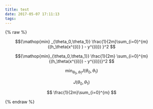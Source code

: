```yaml
---
title: test
date: 2017-05-07 17:11:13
tags:
---
```


{% raw %}

$${\mathop{min} _{\theta_0,\theta_1}}  \frac{1}{2m}\sum_{i=0}^{m}  {(h_\theta(x^{(i)} )  - y^{(i)}) }^2 $$


$${\mathop{min}_{\theta_0,\theta_1}}   \frac{1}{2m}  \sum_{i=0}^{m} {(h_\theta(x^{(i)}) - y^{(i)})}^2 $$

$${\mathop{min}_{\theta_0,\theta_1}}  {J(\theta_0,\theta_1) } $$

$$ {J(\theta_0,\theta_1) } $$

$$ \frac{1}{2m}\sum_{i=0}^{m} $$

{% endraw %}